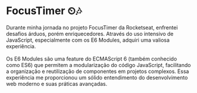 # FocusTimer ⏲🎶
 
Durante minha jornada no projeto FocusTimer da Rocketseat, enfrentei desafios árduos, porém enriquecedores. Através do uso intensivo de JavaScript, especialmente com os E6 Modules, adquiri uma valiosa experiência. 
<br>
<br>
Os E6 Modules são uma feature do ECMAScript 6 (também conhecido como ES6) que permitem a modularização do código JavaScript, facilitando a organização e reutilização de componentes em projetos complexos. Essa experiência me proporcionou um sólido entendimento do desenvolvimento web moderno e suas práticas avançadas.
